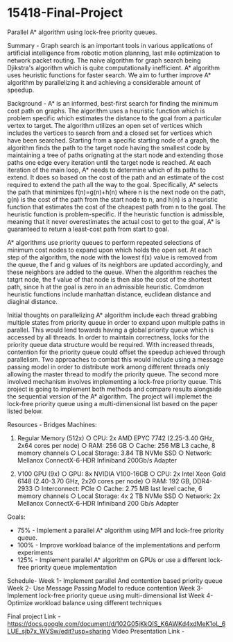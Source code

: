 # 15418-Final-Project
Parallel A* algorithm using lock-free priority queues.

Summary - Graph search is an important tools in various applications of artificial intelligence from robotic motion planning, last mile optimization to network packet routing. The naive algorithm for graph search being Djikstra's algorithm which is quite computationally inefficient. A* algorithm uses heuristic functions for faster search. We aim to further improve A* algorithm by parallelizing it and achieving a considerable amount of speedup.

Background - A* is an informed, best-first search for finding the minimum cost path on graphs. The algorithm uses a heuristic function which is problem specific which estimates the distance to the goal from a particular vertex to target. The algorithm utilizes an open set of vertices which includes the vertices to search from and a closed set for vertices which have been searched. Starting from a specific starting node of a graph, the algorithm finds the path to the target node having the smallest code by maintaining a tree of paths orignating at the start node and extending those paths one edge every iteration until the target node is reached. At each iteration of the main loop, A* needs to determine which of its paths to extend. It does so based on the cost of the path and an estimate of the cost required to extend the path all the way to the goal. Specifically, A* selects the path that minimizes f(n)=g(n)+h(n) where n is the next node on the path, g(n) is the cost of the path from the start node to n, and h(n) is a heuristic function that estimates the cost of the cheapest path from n to the goal. The heuristic function is problem-specific. If the heuristic function is admissible, meaning that it never overestimates the actual cost to get to the goal, A* is guaranteed to return a least-cost path from start to goal.

A* algorithms use priority queues to perform repeated selections of minimum cost nodes to expand upon which holds the open set. At each step of the algorithm, the node with the lowest f(x) value is removed from the queue, the f and g values of its neighbors are updated accordingly, and these neighbors are added to the queue. When the algorithm reaches the tatgrt node, the f value of that node is then also the cost of the shortest path, since h at the goal is zero in an admissible heuristic. Comdmon heuristic functions include manhattan distance, euclidean distance and diaginal distance.

Initial thoughts on parallelizing A* algorithm include each thread grabbing multiple states from priority queue in order to expand upon multiple paths in parallel. This would lend towards having a global priority queue which is accessed by all threads. In order to maintain correctness, locks for the priority queue data structure would be required. With increased threads, contention for the priority queue could offset the speedup achieved through parallelism. Two approaches to combat this would include using a message passing model in order to distribute work among different threads only allowing the master thread to modify the priority queue. The second more involved mechanism involves implementing a lock-free priority queue. This project is going to implement both methods and compare results alongside the sequential version of the A* algorithm. The project will implemet the lock-free priority queue using a multi-dimensional list based on the paper listed below.

Resources - Bridges Machines:
1. Regular Memory (512x)
○ CPU: 2x AMD EPYC 7742 (2.25-3.40 GHz, 2x64 cores per node)
○ RAM: 256 GB
○ Cache: 256 MB L3 cache, 8 memory channels
○ Local Storage: 3.84 TB NVMe SSD
○ Network: Mellanox ConnectX-6-HDR Infiniband 200Gb/s Adapter

2. V100 GPU (9x)
○ GPU: 8x NVIDIA V100-16GB
○ CPU: 2x Intel Xeon Gold 6148 (2.40-3.70 GHz, 2x20 cores per node)
○ RAM: 192 GB, DDR4-2933
○ Interconnect: PCIe
○ Cache: 2.75 MB last level cache, 6 memory channels
○ Local Storage: 4x 2 TB NVMe SSD
○ Network: 2x Mellanox ConnectX-6-HDR Infiniband 200 Gb/s Adapter

Goals:
- 75% - Implement a parallel A* algorithm using MPI and lock-free priority queue.
- 100% - Improve workload balance of the implementations and perform experiments
- 125% - Implement parallel A* algorithm on GPUs or use a different lock-free priority queue implementation

Schedule-
Week 1- Implement parallel And contention based priority queue
Week 2- Use Message Passing Model to reduce contention
Week 3- Implement lock-free priority queue using multi-dimensional list
Week 4- Optimize workload balance using different techniques


Final project Link - https://docs.google.com/document/d/102G05jKkQIS_K6AWKd4xdMeK1oL_6LUE_sjb7x_WVSw/edit?usp=sharing
Video Presentation Link - 
